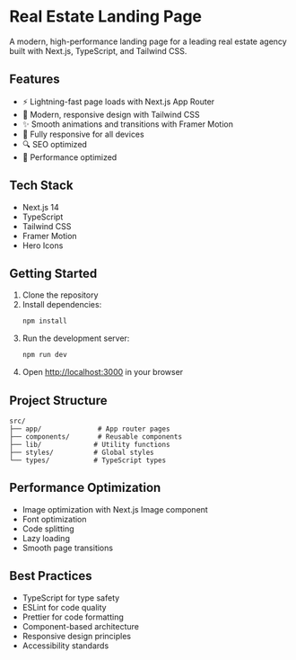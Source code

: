 # Real Estate Landing Page

A modern, high-performance landing page for a leading real estate agency built with Next.js, TypeScript, and Tailwind CSS.

## Features

- ⚡️ Lightning-fast page loads with Next.js App Router
- 🎨 Modern, responsive design with Tailwind CSS
- ✨ Smooth animations and transitions with Framer Motion
- 📱 Fully responsive for all devices
- 🔍 SEO optimized
- 🎯 Performance optimized

## Tech Stack

- Next.js 14
- TypeScript
- Tailwind CSS
- Framer Motion
- Hero Icons

## Getting Started

1. Clone the repository
2. Install dependencies:
   ```bash
   npm install
   ```
3. Run the development server:
   ```bash
   npm run dev
   ```
4. Open [http://localhost:3000](http://localhost:3000) in your browser

## Project Structure

```
src/
├── app/              # App router pages
├── components/       # Reusable components
├── lib/             # Utility functions
├── styles/          # Global styles
└── types/           # TypeScript types
```

## Performance Optimization

- Image optimization with Next.js Image component
- Font optimization
- Code splitting
- Lazy loading
- Smooth page transitions

## Best Practices

- TypeScript for type safety
- ESLint for code quality
- Prettier for code formatting
- Component-based architecture
- Responsive design principles
- Accessibility standards
